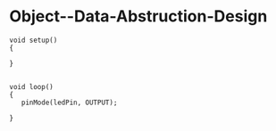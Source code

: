 # Object--Data-Abstruction-Design


```arduino
void setup()
{

}


void loop()
{
   pinMode(ledPin, OUTPUT);

}
